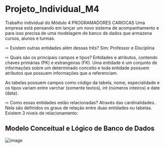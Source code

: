 # Projeto_Individual_M4

Trabalho individual do Módulo 4 PROGRAMADORES CARIOCAS
Uma empresa está pensando em lançar um novo sistema de acompanhamento e para isso precisa de uma modelagem de banco de dados que armazena cursos, alunos e turmas.

⇨ Existem outras entidades além dessas três? Sim: Professor e Disciplina

⇨ Quais são os principais campos e tipos? Entidades e atributos, contendo chaves primárias (PK) e estrangeiras (FK). Uma entidade é um conjunto de informações sobre um determinado conceito e toda entidade possuem atributos que possuem informações que a referenciam.

As tabelas possuem campos como código da tabela, nome, especialidade e os tipos variam entre varchar (somente textos), int (números inteiros) e date (data).

⇨ Como essas entidades estão relacionadas? Através das cardinalidades. Nela são definidos os graus de relação entre duas entidades ou tabelas. Existem 3 níveis de relacionamento:
## Modelo Conceitual e Lógico de Banco de Dados
![image](https://user-images.githubusercontent.com/112867913/213447237-a0b66753-6a7d-44c2-b032-8205deef1255.png)
